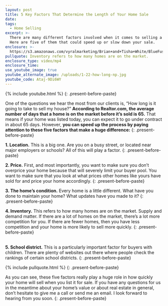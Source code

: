 ```yaml
---
layout: post
title: 5 Key Factors That Determine the Length of Your Home Sale
date:
tags:
  - Home Selling
excerpt: >-
  There are many different factors involved when it comes to selling a home.
  Here are five of them that could speed up or slow down your sale.
enclosure: >-
  https://s3.amazonaws.com/vyralmarketing/Brian+and+Tisha+White/BlueFuse-+How+Long+Will+it+Take+to+Sell+Your+Home_.mp4
pullquote: Inventory refers to how many homes are on the market.
enclosure_type: video/mp4
enclosure_time:
use_youtube_image: true
youtube_alternate_image: /uploads/1-22-how-long-np.jpg
youtube_code: Ataj-9Di6WY
---
```


{% include youtube.html %}
{: .present-before-paste}

One of the questions we hear the most from our clients is, “How long is it going to take to sell my house?” **According to Realtor.com, the average number of days that a home is on the market before it’s sold is 65.** That means if your home was listed today, you can expect it to go under contract in about 65 days. However, **you can speed up the process by paying attention to these five factors that make a huge difference:**
{: .present-before-paste}

**1. Location.** This is a big one. Are you on a busy street, or located near major employers or schools? All of this will play a factor.
{: .present-before-paste}

**2. Price.** First, and most importantly, you want to make sure you don’t overprice your home because that will severely limit your buyer pool. You want to make sure that you look at what prices other homes like yours have sold for and price your home accordingly.
{: .present-before-paste}

**3. The home’s condition.** Every home is a little different. What have you done to maintain your home? What updates have you made to it?
{: .present-before-paste}

**4. Inventory.** This refers to how many homes are on the market. Supply and demand matter. If there are a lot of homes on the market, there’s a lot more competition for you. If there are fewer homes, then you have less competition and your home is more likely to sell more quickly.
{: .present-before-paste}

<br>**5. School district.** This is a particularly important factor for buyers with children. There are plenty of websites out there where people check the rankings of certain school districts.
{: .present-before-paste}

{% include pullquote.html %}
{: .present-before-paste}

As you can see, these five factors really play a huge role in how quickly your home will sell when you list it for sale. If you have any questions for us in the meantime about your home’s value or about real estate in general, don’t hesitate to give me a call or send me an email. I look forward to hearing from you soon.
{: .present-before-paste}